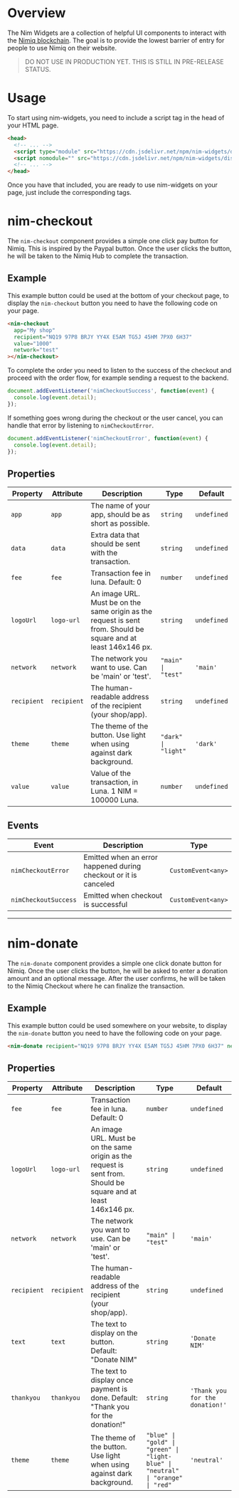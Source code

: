 # Overview

The Nim Widgets are a collection of helpful UI components to interact with the [Nimiq blockchain](https://nimiq.com). The goal is to provide the lowest barrier of entry for people to use Nimiq on their website.

> DO NOT USE IN PRODUCTION YET. THIS IS STILL IN PRE-RELEASE STATUS.

# Usage

To start using nim-widgets, you need to include a script tag in the head of your HTML page.

```html
<head>
  <!-- ... -->
  <script type="module" src="https://cdn.jsdelivr.net/npm/nim-widgets/dist/nim-widgets/nim-widgets.esm.js"></script>
  <script nomodule="" src="https://cdn.jsdelivr.net/npm/nim-widgets/dist/nim-widgets/nim-widgets.js"></script>
  <!-- ... -->
</head>
```

Once you have that included, you are ready to use nim-widgets on your page, just include the corresponding tags.

# nim-checkout

The `nim-checkout` component provides a simple one click pay button for Nimiq. This is inspired by the Paypal button. Once the user clicks the button, he will be taken to the Nimiq Hub to complete the transaction.

## Example

<div>
<nim-checkout
app="My shop"
recipient="NQ19 97P8 BRJY YY4X E5AM TG5J 45HM 7PX0 6H37"
value="1000"
network="test"
></nim-checkout>
</div>

This example button could be used at the bottom of your checkout page, to display the `nim-checkout` button you need to have the following code on your page.

```html
<nim-checkout
  app="My shop"
  recipient="NQ19 97P8 BRJY YY4X E5AM TG5J 45HM 7PX0 6H37"
  value="1000"
  network="test"
></nim-checkout>
```

To complete the order you need to listen to the success of the checkout and proceed with the order flow, for example sending a request to the backend.

```js
document.addEventListener('nimCheckoutSuccess', function(event) {
  console.log(event.detail);
});
```

If something goes wrong during the checkout or the user cancel, you can handle that error by listening to `nimCheckoutError`.

```js
document.addEventListener('nimCheckoutError', function(event) {
  console.log(event.detail);
});
```

## Properties

| Property    | Attribute   | Description                                                                                                     | Type                | Default     |
| ----------- | ----------- | --------------------------------------------------------------------------------------------------------------- | ------------------- | ----------- |
| `app`       | `app`       | The name of your app, should be as short as possible.                                                           | `string`            | `undefined` |
| `data`      | `data`      | Extra data that should be sent with the transaction.                                                            | `string`            | `undefined` |
| `fee`       | `fee`       | Transaction fee in luna. Default: 0                                                                             | `number`            | `undefined` |
| `logoUrl`   | `logo-url`  | An image URL. Must be on the same origin as the request is sent from. Should be square and at least 146x146 px. | `string`            | `undefined` |
| `network`   | `network`   | The network you want to use. Can be 'main' or 'test'.                                                           | `"main" \| "test"`  | `'main'`    |
| `recipient` | `recipient` | The human-readable address of the recipient (your shop/app).                                                    | `string`            | `undefined` |
| `theme`     | `theme`     | The theme of the button. Use light when using against dark background.                                          | `"dark" \| "light"` | `'dark'`    |
| `value`     | `value`     | Value of the transaction, in Luna. 1 NIM = 100000 Luna.                                                         | `number`            | `undefined` |

## Events

| Event                | Description                                                      | Type               |
| -------------------- | ---------------------------------------------------------------- | ------------------ |
| `nimCheckoutError`   | Emitted when an error happened during checkout or it is canceled | `CustomEvent<any>` |
| `nimCheckoutSuccess` | Emitted when checkout is successful                              | `CustomEvent<any>` |

---

# nim-donate

The `nim-donate` component provides a simple one click donate button for Nimiq. Once the user clicks the button, he will be asked to enter a donation amount and an optional message. After the user confirms, he will be taken to the Nimiq Checkout where he can finalize the transaction.

## Example

<div>
<nim-donate 
  recipient="NQ19 97P8 BRJY YY4X E5AM TG5J 45HM 7PX0 6H37"
  network="test"
></nim-donate>
</div>

This example button could be used somewhere on your website, to display the `nim-donate` button you need to have the following code on your page.

```html
<nim-donate recipient="NQ19 97P8 BRJY YY4X E5AM TG5J 45HM 7PX0 6H37" network="test"></nim-donate>
```

## Properties

| Property    | Attribute   | Description                                                                                                     | Type                                                                            | Default                         |
| ----------- | ----------- | --------------------------------------------------------------------------------------------------------------- | ------------------------------------------------------------------------------- | ------------------------------- |
| `fee`       | `fee`       | Transaction fee in luna. Default: 0                                                                             | `number`                                                                        | `undefined`                     |
| `logoUrl`   | `logo-url`  | An image URL. Must be on the same origin as the request is sent from. Should be square and at least 146x146 px. | `string`                                                                        | `undefined`                     |
| `network`   | `network`   | The network you want to use. Can be 'main' or 'test'.                                                           | `"main" \| "test"`                                                              | `'main'`                        |
| `recipient` | `recipient` | The human-readable address of the recipient (your shop/app).                                                    | `string`                                                                        | `undefined`                     |
| `text`      | `text`      | The text to display on the button. Default: "Donate NIM"                                                        | `string`                                                                        | `'Donate NIM'`                  |
| `thankyou`  | `thankyou`  | The text to display once payment is done. Default: "Thank you for the donation!"                                | `string`                                                                        | `'Thank you for the donation!'` |
| `theme`     | `theme`     | The theme of the button. Use light when using against dark background.                                          | `"blue" \| "gold" \| "green" \| "light-blue" \| "neutral" \| "orange" \| "red"` | `'neutral'`                     |
